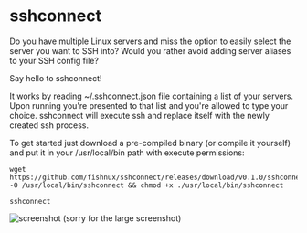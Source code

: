 # sshconnect

Do you have multiple Linux servers and miss the option to easily select the server you want to SSH into? Would you rather avoid adding server aliases to your SSH config file?

Say hello to sshconnect!

It works by reading ~/.sshconnect.json file containing a list of your servers. Upon running you're presented to that list and you're allowed to type your choice. sshconnect will execute ssh and replace itself with the newly created ssh process.

To get started just download a pre-compiled binary (or compile it yourself) and put it in your /usr/local/bin path with execute permissions:
```
wget https://github.com/fishnux/sshconnect/releases/download/v0.1.0/sshconnect_osx -O /usr/local/bin/sshconnect && chmod +x ./usr/local/bin/sshconnect
```
```
sshconnect
```
![screenshot](https://i.imgur.com/ZVATwux.png)
(sorry for the large screenshot)
